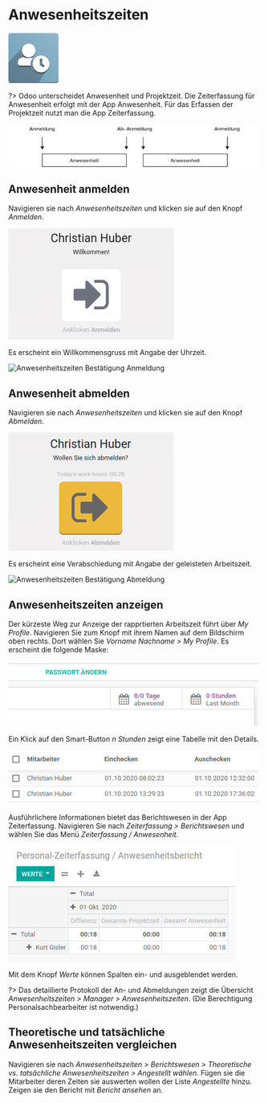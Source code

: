 # Anwesenheitszeiten
![icons_odoo_hr_attendance](assets/icons_odoo_hr_attendance.png)

?> Odoo unterscheidet Anwesenheit und Projektzeit. Die Zeiterfassung für Anwesenheit erfolgt mit der App Anwesenheit. Für das Erfassen der Projektzeit nutzt man die App Zeiterfassung.

![Anwesenheitszeiten An- und Abmelden](assets/Anwesenheitszeiten%20An-%20und%20Abmelden.png)

## Anwesenheit anmelden
Navigieren sie nach *Anwesenheitszeiten* und klicken sie auf den Knopf *Anmelden*.

![Anwesenheitszeiten Anmeldung](assets/Anwesenheitszeiten%20Anmeldung.png)

Es erscheint ein Willkommensgruss mit Angabe der Uhrzeit.

![Anwesenheitszeiten Bestätigung Anmeldung](assets/Anwesenheitszeiten%20Best%C3%A4tigung%20Anmeldung.png)

## Anwesenheit abmelden
Navigieren sie nach *Anwesenheitszeiten* und klicken sie auf den Knopf *Abmelden*.

![Anwesenheitszeiten Abmeldung](assets/Anwesenheitszeiten%20Abmeldung.png)

Es erscheint eine Verabschiedung mit Angabe der geleisteten Arbeitszeit.

![Anwesenheitszeiten Bestätigung Abmeldung](assets/Anwesenheitszeiten%20Best%C3%A4tigung%20Abmeldung.png)

## Anwesenheitszeiten anzeigen
Der kürzeste Weg zur Anzeige der rapprtierten Arbeitszeit führt über *My Profile*.
Navigieren Sie zum Knopf mit ihrem Namen auf dem Bildschirm oben rechts.
Dort wählen Sie *Vorname Nachname > My Profile*. Es erscheint die folgende Maske:

![Anwesenheitszeiten Zeitrapport](assets/Anwesenheitszeiten%20Zeitrapport.png)

Ein Klick auf den Smart-Button *n Stunden* zeigt eine Tabelle mit den Details.

![Anwesenheitszeiten Zeitrapport Detail](assets/Anwesenheitszeiten%20Zeitrapport%20Detail.png)


Ausführlichere Informationen bietet das Berichtswesen in der App Zeiterfassung.
Navigieren Sie nach *Zeiterfassung > Berichtswesen* und wählen Sie das Menü *Zeiterfassung / Anwesenheit*.

![Zeiterfassung Anwesenheitsbericht](assets/Zeiterfassung%20Anwesenheitsbericht.png)

Mit dem Knopf *Werte* können Spalten ein- und ausgeblendet werden.

?> Das detaillierte Protokoll der An- und Abmeldungen zeigt die Übersicht *Anwesenheitszeiten > Manager > Anwesenheitszeiten*. (Die Berechtigung Personalsachbearbeiter ist notwendig.)

## Theoretische und tatsächliche Anwesenheitszeiten vergleichen

Navigieren sie nach *Anwesenheitszeiten > Berichtswesen > Theoretische vs. tatsächliche Anwesenheitszeiten > Angestellt wählen*. Fügen sie die Mitarbeiter deren Zeiten sie auswerten wollen der Liste *Angestellte* hinzu. Zeigen sie den Bericht mit *Bericht ansehen* an.